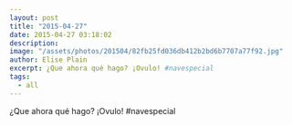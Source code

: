 ```yaml
---
layout: post
title: "2015-04-27"
date: 2015-04-27 03:18:02
description: 
image: "/assets/photos/201504/82fb25fd036db412b2bd6b7707a77f92.jpg"
author: Elise Plain
excerpt: ¿Que ahora qué hago? ¡Ovulo! #navespecial
tags: 
  - all
---
```


¿Que ahora qué hago? ¡Ovulo! #navespecial
<p></p>
